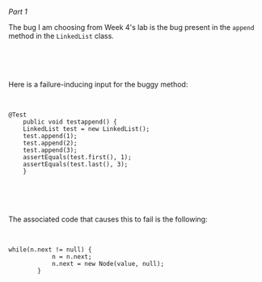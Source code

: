 _Part 1_

The bug I am choosing from Week 4's lab is the bug present in the `append` method in the `LinkedList` class. 

<br>
<br>
<br>

Here is a failure-inducing input for the buggy method:

<br>

```
@Test 
	public void testappend() {
    LinkedList test = new LinkedList();
    test.append(1);
    test.append(2);
    test.append(3);
    assertEquals(test.first(), 1);
    assertEquals(test.last(), 3);
	}
```
<br>
<br>
<br>

The associated code that causes this to fail is the following:

<br>

```
while(n.next != null) {
            n = n.next;
            n.next = new Node(value, null);
        }
```







